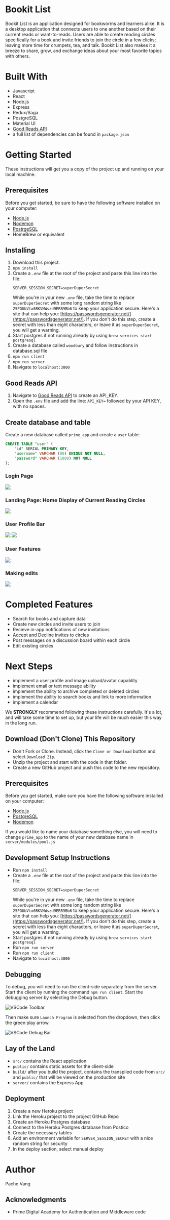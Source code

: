# Bookit List
Bookit List is an application designed for bookworms and learners alike. It is a desktop application that connects users to one another based on their current reads or want-to-reads.  Users are able to create reading circles specifically for a book and invite friends to join the circle in a few clicks; leaving more time for crumpets, tea, and talk. Bookit List also makes it a breeze to share, grow, and exchange ideas about your most favorite topics with others.

# Built With
- Javascript
- React
- Node.js
- Express
- Redux/Saga
- PostgreSQL
- Material UI
- [Good Reads API](https://www.goodreads.com/api)
- a full list of dependencies can be found in `package.json`

# Getting Started
These instructions will get you a copy of the project up and running on your local machine.

## Prerequisites
Before you get started, be sure to have the following software installed on your computer:
- [Node.js](https://nodejs.org/en/)
- [Nodemon](https://nodemon.io/)
- [PostrgeSQL](https://www.postgresql.org/)
- HomeBrew or equivalent

## Installing
1. Download this project.
2. `npm install`
3. Create a `.env` file at the root of the project and paste this line into the file:
    ```
    SERVER_SESSION_SECRET=superDuperSecret
    ```
    While you're in your new `.env` file, take the time to replace `superDuperSecret` with some long random string like `25POUbVtx6RKVNWszd9ERB9Bb6` to keep your application secure. Here's a site that can help you: [https://passwordsgenerator.net/](https://passwordsgenerator.net/). If you don't do this step, create a secret with less than eight characters, or leave it as `superDuperSecret`, you will get a warning.
4. Start postgres if not running already by using `brew services start postgresql`
5. Create a database called `woodbury` and follow instructions in database.sql file
5. `npm run client`
6. `npm run server`
7. Navigate to `localhost:3000`

## Good Reads API
1. Navigate to [Good Reads API](https://www.goodreads.com/api) to create an API_KEY.
2. Open the `.env` file and add the line: `API_KEY=` followed by your API KEY, with no spaces.

## Create database and table

Create a new database called `prime_app` and create a `user` table:

```SQL
CREATE TABLE "user" (
    "id" SERIAL PRIMARY KEY,
    "username" VARCHAR (80) UNIQUE NOT NULL,
    "password" VARCHAR (1000) NOT NULL
);
```
### Login Page
![](public/images/login.png)

### Landing Page: Home Display of Current Reading Circles
![](public/images/Home-read.png)

### User Profile Bar
![](public/images/profileBar.png)
![](public/images/profileBarEdit.png)

### User Features
![](public/images/features-crud.png)

### Making edits
![](public/images/edit.png)

# Completed Features
- Search for books and capture data
- Create new circles and invite users to join
- Recieve in-app notifications of new invitations
- Accept and Decline invites to circles
- Post messages on a discussion board within each circle
- Edit existing circles

# Next Steps
- implement a user profile and image upload/avatar capablity
- implement email or text message ability 
- implement the ability to archive completed or deleted circles
- implement the ability to search books and link to more information
- implement a calendar


We **STRONGLY** recommend following these instructions carefully. It's a lot, and will take some time to set up, but your life will be much easier this way in the long run.

## Download (Don't Clone) This Repository

* Don't Fork or Clone. Instead, click the `Clone or Download` button and select `Download Zip`.
* Unzip the project and start with the code in that folder.
* Create a new GitHub project and push this code to the new repository.

## Prerequisites

Before you get started, make sure you have the following software installed on your computer:

- [Node.js](https://nodejs.org/en/)
- [PostgreSQL](https://www.postgresql.org/)
- [Nodemon](https://nodemon.io/)


If you would like to name your database something else, you will need to change `prime_app` to the name of your new database name in `server/modules/pool.js`

## Development Setup Instructions

* Run `npm install`
* Create a `.env` file at the root of the project and paste this line into the file:
    ```
    SERVER_SESSION_SECRET=superDuperSecret
    ```
    While you're in your new `.env` file, take the time to replace `superDuperSecret` with some long random string like `25POUbVtx6RKVNWszd9ERB9Bb6` to keep your application secure. Here's a site that can help you: [https://passwordsgenerator.net/](https://passwordsgenerator.net/). If you don't do this step, create a secret with less than eight characters, or leave it as `superDuperSecret`, you will get a warning.
* Start postgres if not running already by using `brew services start postgresql`
* Run `npm run server`
* Run `npm run client`
* Navigate to `localhost:3000`

## Debugging

To debug, you will need to run the client-side separately from the server. Start the client by running the command `npm run client`. Start the debugging server by selecting the Debug button.

![VSCode Toolbar](documentation/images/vscode-toolbar.png)

Then make sure `Launch Program` is selected from the dropdown, then click the green play arrow.

![VSCode Debug Bar](documentation/images/vscode-debug-bar.png)


## Lay of the Land

* `src/` contains the React application
* `public/` contains static assets for the client-side
* `build/` after you build the project, contains the transpiled code from `src/` and `public/` that will be viewed on the production site
* `server/` contains the Express App

## Deployment

1. Create a new Heroku project
1. Link the Heroku project to the project GitHub Repo
1. Create an Heroku Postgres database
1. Connect to the Heroku Postgres database from Postico
1. Create the necessary tables
1. Add an environment variable for `SERVER_SESSION_SECRET` with a nice random string for security
1. In the deploy section, select manual deploy

# Author
Pache Vang


## Acknowledgments

* Prime Digital Academy for Authentication and Middleware code

